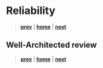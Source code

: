 # Reliability

> **[prev]** | **[home]**  | **[next]**

## Well-Architected review

> **[prev]** | **[home]**  | **[next]**

[prev]:./cloud-design-patterns.md
[home]:/README.md
[next]:./performance.md